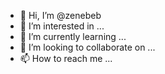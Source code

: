 - 👋 Hi, I’m @zenebeb
- 👀 I’m interested in ...
- 🌱 I’m currently learning ...
- 💞️ I’m looking to collaborate on ...
- 📫 How to reach me ...

<!---
zenebeb/zenebeb is a ✨ special ✨ repository because its `README.md` (this file) appears on your GitHub profile.
You can click the Preview link to take a look at your changes.
--->
